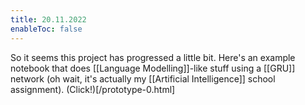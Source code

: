 ```yaml
---
title: 20.11.2022
enableToc: false
---
```

So it seems this project has progressed a little bit.
Here's an example notebook that does [[Language Modelling]]-like stuff using a [[GRU]] network (oh wait, it's actually my [[Artificial Intelligence]] school assignment).
(Click!)[/prototype-0.html]
